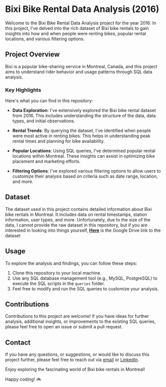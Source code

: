 # Bixi Bike Rental Data Analysis (2016)

Welcome to the Bixi Bike Rental Data Analysis project for the year 2016. In this project, I've delved into the rich dataset of Bixi bike rentals to gain insights into how and when people were renting bikes, popular rental locations, and various filtering options.

## Project Overview

Bixi is a popular bike-sharing service in Montreal, Canada, and this project aims to understand rider behavior and usage patterns through SQL data analysis.

### Key Highlights

Here's what you can find in this repository:

- **Data Exploration**: I've extensively explored the Bixi bike rental dataset from 2016. This includes understanding the structure of the data, data types, and initial observations.

- **Rental Trends**: By querying the dataset, I've identified when people were most active in renting bikes. This helps in understanding peak rental times and planning for bike availability.

- **Popular Locations**: Using SQL queries, I've determined popular rental locations within Montreal. These insights can assist in optimizing bike placement and marketing efforts.

- **Filtering Options**: I've explored various filtering options to allow users to customize their analysis based on criteria such as date range, location, and more.

## Dataset

The dataset used in this project contains detailed information about Bixi bike rentals in Montreal. It includes data on rental timestamps, station information, user types, and more. Unfortunately, due to the size of the data, I cannot provide the raw dataset in this repository, but if you are interested in looking into things yourself, **[Here](https://drive.google.com/drive/folders/19TexYa02mLNYyaXeQgc0eHIOw_UiI1PB?usp=drive_link)** is the Google Drive link to the dataset

## Usage

To explore the analysis and findings, you can follow these steps:

1. Clone this repository to your local machine.
2. Use any SQL database management tool (e.g., MySQL, PostgreSQL) to execute the SQL scripts in the `queries` folder.
3. Feel free to modify and run the SQL queries to customize your analysis.

## Contributions

Contributions to this project are welcome! If you have ideas for further analysis, additional insights, or improvements to the existing SQL queries, please feel free to open an issue or submit a pull request.

## Contact

If you have any questions, or suggestions, or would like to discuss this project further, please feel free to reach out via [email](sydishmum@gmail.com) or [LinkedIn](https://www.linkedin.com/in/syed-ishmum/details/experience/).

Enjoy exploring the fascinating world of Bixi bike rentals in Montreal!

Happy coding! 🚲
